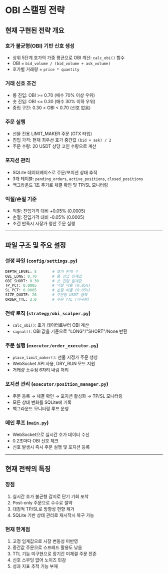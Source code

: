 # OBI 스캘핑 전략

## 현재 구현된 전략 개요

### 호가 불균형(OBI) 기반 신호 생성
- 상위 5단계 호가의 가중 평균으로 OBI 계산: `calc_obi()` 함수
- OBI = `bid_volume / (bid_volume + ask_volume)`
- 호가별 거래량 = `price * quantity`

### 거래 신호 조건
- 롱 진입: OBI >= 0.70 (매수 70% 이상 우위)
- 숏 진입: OBI <= 0.30 (매수 30% 이하 우위)
- 중립 구간: 0.30 < OBI < 0.70 (신호 없음)

### 주문 실행
- 선물 전용 LIMIT_MAKER 주문 (GTX 타입)
- 진입 가격: 현재 최우선 호가 중간값 `(bid + ask) / 2`
- 주문 수량: 20 USDT 상당 코인 수량으로 계산

### 포지션 관리
- SQLite 데이터베이스로 주문/포지션 상태 추적
- 3개 테이블: `pending_orders`, `active_positions`, `closed_positions`
- 백그라운드 1초 주기로 체결 확인 및 TP/SL 모니터링

### 익절/손절 기준
- 익절: 진입가격 대비 +0.05% (0.0005)
- 손절: 진입가격 대비 -0.05% (0.0005)
- 조건 만족시 시장가 청산 주문 실행

---

## 파일 구조 및 주요 설정

### 설정 파일 (`config/settings.py`)
```python
DEPTH_LEVEL: 5       # 호가 단계 수
OBI_LONG: 0.70       # 롱 진입 임계값
OBI_SHORT: 0.30      # 숏 진입 임계값
TP_PCT: 0.0005       # 익절 비율 (0.05%)
SL_PCT: 0.0005       # 손절 비율 (0.05%)
SIZE_QUOTE: 20       # 주문당 USDT 금액
ORDER_TTL: 2.0       # 주문 TTL (미구현)
```

### 전략 로직 (`strategy/obi_scalper.py`)
- `calc_obi()`: 호가 데이터로부터 OBI 계산
- `signal()`: OBI 값을 기준으로 "LONG"/"SHORT"/None 반환

### 주문 실행 (`executor/order_executor.py`)
- `place_limit_maker()`: 선물 지정가 주문 생성
- WebSocket API 사용, DRY_RUN 모드 지원
- 거래량 소수점 6자리 내림 처리

### 포지션 관리 (`executor/position_manager.py`)
- 주문 등록 → 체결 확인 → 포지션 활성화 → TP/SL 모니터링
- 모든 상태 변화를 SQLite에 기록
- 백그라운드 모니터링 루프 운영

### 메인 루프 (`main.py`)
- WebSocket으로 실시간 호가 데이터 수신
- 0.2초마다 OBI 신호 체크
- 신호 발생시 즉시 주문 실행 및 포지션 등록

---

## 현재 전략의 특징

### 장점
1. 실시간 호가 불균형 감지로 단기 기회 포착
2. Post-only 주문으로 수수료 절약
3. 대칭적 TP/SL로 방향성 편향 제거
4. SQLite 기반 상태 관리로 재시작시 복구 가능

### 현재 한계점
1. 고정 임계값으로 시장 변동성 미반영
2. 중간값 주문으로 스프레드 활용도 낮음
3. TTL 기능 미구현으로 장기간 미체결 주문 잔존
4. 신호 스무딩 없어 노이즈 민감
5. 성과 지표 추적 기능 부재